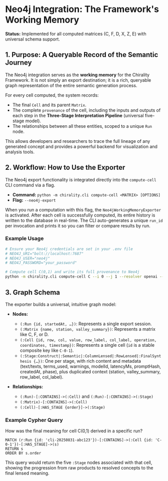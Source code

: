 # Neo4j Integration: The Framework's Working Memory

**Status:** Implemented for all computed matrices (C, F, D, X, Z, E) with universal schema support.

## 1. Purpose: A Queryable Record of the Semantic Journey

The Neo4j integration serves as the **working memory** for the Chirality Framework. It is not simply an export destination; it is a rich, queryable graph representation of the entire semantic generation process.

For every cell computed, the system records:
* The final `Cell` and its parent `Matrix`.
* The complete `provenance` of the cell, including the inputs and outputs of each step in the **Three‑Stage Interpretation Pipeline** (universal five-stage model).
* The relationships between all these entities, scoped to a unique `Run` node.

This allows developers and researchers to trace the full lineage of any generated concept and provides a powerful backend for visualization and analysis tools.

## 2. Workflow: How to Use the Exporter

The Neo4j export functionality is integrated directly into the `compute-cell` CLI command via a flag.

*   **Command:** `python -m chirality.cli compute-cell <MATRIX> [OPTIONS]`
*   **Flag:** `--neo4j-export`

When you run a computation with this flag, the `Neo4jWorkingMemoryExporter` is activated. After each cell is successfully computed, its entire history is written to the database in real-time. The CLI auto-generates a unique `run_id` per invocation and prints it so you can filter or compare results by run.

### Example Usage

```bash
# Ensure your Neo4j credentials are set in your .env file
# NEO4J_URI="bolt://localhost:7687"
# NEO4J_USER="neo4j"
# NEO4J_PASSWORD="your_password"

# Compute cell C(0,1) and write its full provenance to Neo4j
python -m chirality.cli compute-cell C --i 0 --j 1 --resolver openai --neo4j-export
```

## 3. Graph Schema

The exporter builds a universal, intuitive graph model:

* **Nodes:**
  * `(:Run {id, startedAt, …})`: Represents a single export session.
  * `(:Matrix {name, station, valley_summary})`: Represents a matrix like C, F, or D.
  * `(:Cell {id, row, col, value, row_label, col_label, operation, coordinates, timestamp})`: Represents a single cell (`id` is a stable composite key like `C-0-1`).
  * `(:Stage:Construct|:Semantic|:ColumnLensed|:RowLensed|:FinalSynthesis {…})`: One per stage, with rich content and metadata (text/texts, terms_used, warnings, modelId, latencyMs, promptHash, createdAt, phase), plus duplicated context (station, valley_summary, row_label, col_label).

* **Relationships:**
  * `(:Run)-[:CONTAINS]->(:Cell)` and `(:Run)-[:CONTAINS]->(:Stage)`
  * `(:Matrix)-[:CONTAINS]->(:Cell)`
  * `(:Cell)-[:HAS_STAGE {order}]->(:Stage)`

### Example Cypher Query

How was the final meaning for cell C(0,1) derived in a specific run?

```cypher
MATCH (r:Run {id: 'cli-20250831-abc123'})-[:CONTAINS]->(:Cell {id: 'C-0-1'})-[:HAS_STAGE]->(s)
RETURN s
ORDER BY s.order
```



This query would return the five `:Stage` nodes associated with that cell, showing the progression from raw products to resolved concepts to the final lensed meaning.
